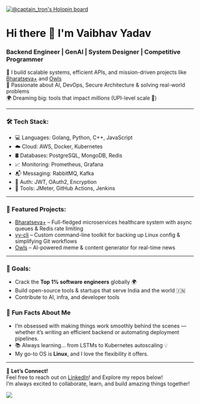 [![@captain_tron's Holopin board](https://holopin.me/captain_tron)](https://holopin.io/@captain_tron)
# Hi there 👋 I'm Vaibhav Yadav
### Backend Engineer | GenAI | System Designer | Competitive Programmer  

🔧 I build scalable systems, efficient APIs, and mission-driven projects like [Bharatseva+](https://github.com/BharatSeva) and [Owls](https://github.com/OWLs-Open-Web-and-Links)  
🧠 Passionate about AI, DevOps, Secure Architecture & solving real-world problems  
🌍 Dreaming big: tools that impact *millions* (UPI-level scale 🚀)

---

### 🛠️ Tech Stack:
- 💻 Languages: Golang, Python, C++, JavaScript
- ☁️ Cloud: AWS, Docker, Kubernetes
- 🛢️ Databases: PostgreSQL, MongoDB, Redis
- 📈 Monitoring: Prometheus, Grafana
- 📬 Messaging: RabbitMQ, Kafka
- 🔐 Auth: JWT, OAuth2, Encryption
- 🧪 Tools: JMeter, GitHub Actions, Jenkins

---

### 📌 Featured Projects:
- [Bharatseva+](https://github.com/BharatSeva) – Full-fledged microservices healthcare system with async queues & Redis rate limiting
- [vy-cli](https://github.com/vaibhavyadav-dev/vy-cli) – Custom command-line toolkit for backing up Linux config & simplifying Git workflows
- [Owls](https://github.com/OWLs-Open-Web-and-Links) – AI-powered meme & content generator for real-time news

---

### 🎯 Goals:
- Crack the **Top 1% software engineers** globally 🌍  
- Build open-source tools & startups that serve India and the world 🇮🇳  
- Contribute to AI, infra, and developer tools



### 🤔 **Fun Facts About Me**
- I’m obsessed with making things work smoothly behind the scenes — whether it’s writing an efficient backend or automating deployment pipelines.
- 📚 Always learning... from LSTMs to Kubernetes autoscaling 💡
- My go-to OS is **Linux**, and I love the flexibility it offers.

---

💬 **Let’s Connect!**  
Feel free to reach out on [LinkedIn](https://www.linkedin.com/in/vaibhav-yadav-4397351b9)! and Explore my repos below!  
I’m always excited to collaborate, learn, and build amazing things together!  


![](https://komarev.com/ghpvc/?username=vaibhavyadav-dev)
